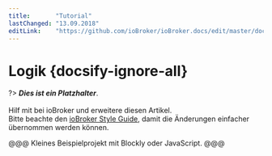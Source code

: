 ```yaml
---
title:       "Tutorial"
lastChanged: "13.09.2018"
editLink:    "https://github.com/ioBroker/ioBroker.docs/edit/master/docs/tutorial/logik.md"
---
```


# Logik {docsify-ignore-all}

?> ***Dies ist ein Platzhalter***.
   <br><br>
   Hilf mit bei ioBroker und erweitere diesen Artikel.   
   Bitte beachte den [ioBroker Style Guide](community/styleguidedoc), 
   damit die Änderungen einfacher übernommen werden können.

@@@ Kleines Beispielprojekt mit Blockly oder JavaScript. @@@
